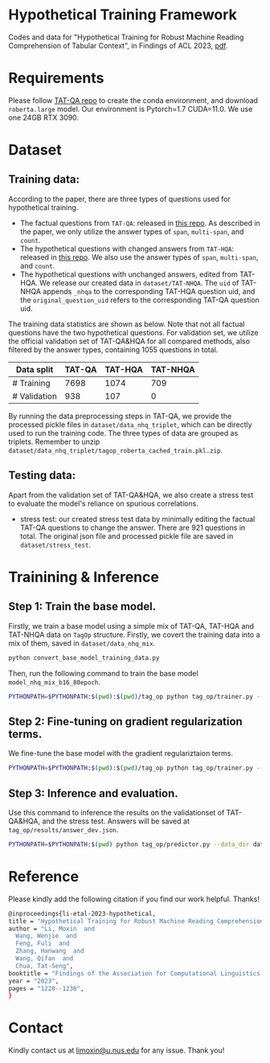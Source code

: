 # Hypothetical Training Framework
Codes and data for "Hypothetical Training for Robust Machine Reading Comprehension of Tabular Context", in Findings of ACL 2023, [pdf](https://aclanthology.org/2023.findings-acl.79.pdf). 

# Requirements
Please follow [TAT-QA repo](https://github.com/NExTplusplus/TAT-QA) to create the conda environment, and download `roberta.large` model. 
Our environment is Pytorch=1.7 CUDA=11.0. We use one 24GB RTX 3090. 

# Dataset

## Training data:
According to the paper, there are three types of questions used for hypothetical training. 
- The factual questions from `TAT-QA`: released in [this repo](https://github.com/NExTplusplus/TAT-QA). As described in the paper, we only utilize the answer types of `span`, `multi-span`, and `count`. 
- The hypothetical questions with changed answers from `TAT-HQA`: released in [this repo](https://github.com/NExTplusplus/TAT-HQA). We also use the answer types of `span`, `multi-span`, and `count`.  
- The hypothetical questions with unchanged answers, edited from TAT-HQA. We release our created data in `dataset/TAT-NHQA`. The `uid` of TAT-NHQA appends `_nhqa` to the corresponding TAT-HQA question uid, and the `original_question_uid` refers to the corresponding TAT-QA question uid. 

The training data statistics are shown as below. Note that not all factual questions have the two hypothetical questions. For validation set, we utilize the official validation set of TAT-QA&HQA for all compared methods, also filtered by the answer types, containing 1055 questions in total. 

| Data split | TAT-QA | TAT-HQA | TAT-NHQA|
| --- | --- | --- | --- |
| # Training | 7698 | 1074 | 709 |  
| # Validation | 938  | 107 | 0 | 

By running the data preprocessing steps in TAT-QA, we provide the processed pickle files in `dataset/data_nhq_triplet`, which can be directly used to run the training code. The three types of data are grouped as triplets. Remember to unzip `dataset/data_nhq_triplet/tagop_roberta_cached_train.pkl.zip`. 

## Testing data:
Apart from the validation set of TAT-QA&HQA, we also create a stress test to evaluate the model's reliance on spurious correlations. 
- stress test: our created stress test data by minimally editing the factual TAT-QA questions to change the answer. There are 921 questions in total. The original json file and processed pickle file are saved in `dataset/stress_test`. 

# Trainining & Inference

## Step 1: Train the base model.

Firstly, we train a base model using a simple mix of TAT-QA, TAT-HQA and TAT-NHQA data on `TagOp` structure. Firstly, we covert the training data into a mix of them, saved in `dataset/data_nhq_mix`. 

```bash
python convert_base_model_training_data.py
```
Then, run the following command to train the base model `model_nhq_mix_b16_80epoch`. 

```bash
PYTHONPATH=$PYTHONPATH:$(pwd):$(pwd)/tag_op python tag_op/trainer.py --data_dir dataset/data_nhq_mix --test_dir dataset/data_nhq_mix --save_dir tag_op/model_nhq_mix_b16_80epoch --batch_size 16 --eval_batch_size 16 --oq_weight 0 --hq_weight 0 --do_finetune 0 --max_epoch 80 --roberta_model roberta.large
```

## Step 2: Fine-tuning on gradient regularization terms.

We fine-tune the base model with the gradient regulariztaion terms. 

```bash
PYTHONPATH=$PYTHONPATH:$(pwd):$(pwd)/tag_op python tag_op/trainer.py --data_dir dataset/data_nhq_triplet --test_dir dataset/data_nhq_triplet --save_dir tag_op/model_ow001_hw001_60epoch --batch_size 8 --eval_batch_size 8 --oq_weight 0.01 --hq_weight 0.01 --do_finetune 1 --model_finetune_from tag_op/model_nhq_mix_b16_80epoch --save_model_from_epoch 10 --max_epoch 60 --learning_rate 5e-5 --bert_learning_rate 1.5e-6 --roberta_model roberta.large
```

## Step 3: Inference and evaluation. 

Use this command to inference the results on the validationset of TAT-QA&HQA, and the stress test. Answers will be saved at `tag_op/results/answer_dev.json`. 

```bash
PYTHONPATH=$PYTHONPATH:$(pwd) python tag_op/predictor.py --data_dir dataset/data_nhq_triplet --test_data_dir dataset/[data_nhq_triplet/stress_test] --save_dir tag_op/results --eval_batch_size 16 --model_path tag_op/model_ow001_hw001_60epoch 
```

# Reference
Please kindly add the following citation if you find our work helpful. Thanks!
```bash 
@inproceedings{li-etal-2023-hypothetical,
title = "Hypothetical Training for Robust Machine Reading Comprehension of Tabular Context",
author = "Li, Moxin  and
  Wang, Wenjie  and
  Feng, Fuli  and
  Zhang, Hanwang  and
  Wang, Qifan  and
  Chua, Tat-Seng",
booktitle = "Findings of the Association for Computational Linguistics: ACL 2023",
year = "2023",
pages = "1220--1236",
}
```

# Contact
Kindly contact us at [limoxin@u.nus.edu](mailto:limoxin@u.nus.edu) for any issue. Thank you!

